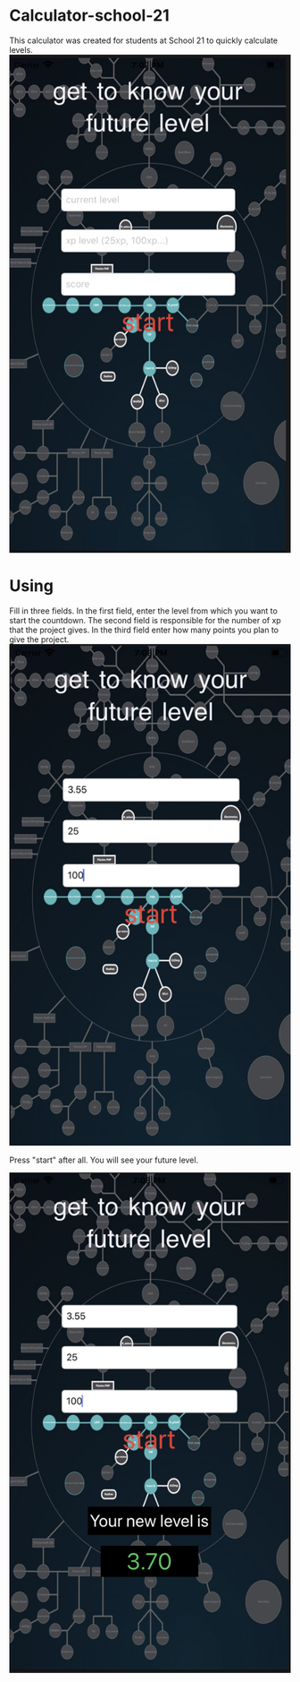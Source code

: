 # Calculator-school-21
This calculator was created for students at School 21 to quickly calculate levels.
![Screenshot](first.png)
# Using
Fill in three fields. In the first field, enter the level from which you want to start the countdown. The second field is responsible for the number of xp that the project gives. In the third field enter how many points you plan to give the project.
![Screenshot](second.png)

Press "start" after all. You will see your future level.

![Screenshot](third.png)
